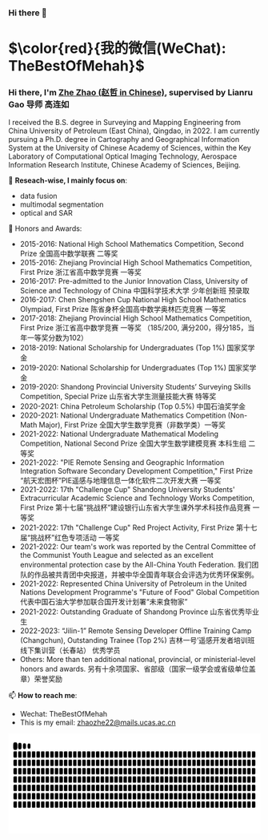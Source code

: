 ### Hi there 👋
# $\color{red}{我的微信(WeChat): TheBestOfMehah}$
### Hi there, I'm [Zhe Zhao (赵哲 in Chinese)]([https://yimiandai.work/](https://scholar.google.com/citations?user=aSPDpmgAAAAJ&hl=zh-CN)), supervised by Lianru Gao 导师 高连如

I received the B.S. degree in Surveying and Mapping Engineering from China University of Petroleum (East China), Qingdao, in 2022. I am currently pursuing a Ph.D. degree in Cartography and Geographical Information System at the University of Chinese Academy of Sciences, within the Key Laboratory of Computational Optical Imaging Technology, Aerospace Information Research Institute, Chinese Academy of Sciences, Beijing.

🔭 **Reseach-wise, I mainly focus on**:
- data fusion
- multimodal segmentation
- optical and SAR

🏅 Honors and Awards:
- 2015-2016: National High School Mathematics Competition, Second Prize 全国高中数学联赛 二等奖
- 2015-2016: Zhejiang Provincial High School Mathematics Competition, First Prize 浙江省高中数学竞赛 一等奖
- 2016-2017: Pre-admitted to the Junior Innovation Class, University of Science and Technology of China 中国科学技术大学 少年创新班 预录取
- 2016-2017: Chen Shengshen Cup National High School Mathematics Olympiad, First Prize 陈省身杯全国高中数学奥林匹克竞赛 一等奖
- 2017-2018: Zhejiang Provincial High School Mathematics Competition, First Prize 浙江省高中数学竞赛 一等奖 （185/200, 满分200，得分185，当年一等奖分数为102）
- 2018-2019: National Scholarship for Undergraduates (Top 1%) 国家奖学金
- 2019-2020: National Scholarship for Undergraduates (Top 1%) 国家奖学金
- 2019-2020: Shandong Provincial University Students’ Surveying Skills Competition, Special Prize 山东省大学生测量技能大赛  特等奖
- 2020-2021: China Petroleum Scholarship (Top 0.5%) 中国石油奖学金
- 2020-2021: National Undergraduate Mathematics Competition (Non-Math Major), First Prize 全国大学生数学竞赛（非数学类）一等奖
- 2021-2022: National Undergraduate Mathematical Modeling Competition, National Second Prize 全国大学生数学建模竞赛 本科生组 二等奖
- 2021-2022: "PIE Remote Sensing and Geographic Information Integration Software Secondary Development Competition," First Prize “航天宏图杯”PIE遥感与地理信息一体化软件二次开发大赛 一等奖
- 2021-2022: 17th "Challenge Cup" Shandong University Students' Extracurricular Academic Science and Technology Works Competition, First Prize 第十七届“挑战杯”建设银行山东省大学生课外学术科技作品竞赛 一等奖
- 2021-2022: 17th "Challenge Cup" Red Project Activity, First Prize 第十七届“挑战杯”红色专项活动 一等奖
- 2021-2022: Our team's work was reported by the Central Committee of the Communist Youth League and selected as an excellent environmental protection case by the All-China Youth Federation. 我们团队的作品被共青团中央报道，并被中华全国青年联合会评选为优秀环保案例。
- 2021-2022: Represented China University of Petroleum in the United Nations Development Programme's "Future of Food" Global Competition 代表中国石油大学参加联合国开发计划署“未来食物家”
- 2021-2022: Outstanding Graduate of Shandong Province 山东省优秀毕业生
- 2022-2023: “Jilin-1” Remote Sensing Developer Offline Training Camp (Changchun), Outstanding Trainee (Top 2%) 吉林一号’遥感开发者培训班线下集训营（长春站） 优秀学员
- Others: More than ten additional national, provincial, or ministerial-level honors and awards. 另有十余项国家、省部级（国家一级学会或省级单位盖章）荣誉奖励

📫 **How to reach me**:
- Wechat: TheBestOfMehah
- This is my email: zhaozhe22@mails.ucas.ac.cn

<!--
**983955163/983955163** is a ✨ _special_ ✨ repository because its `README.md` (this file) appears on your GitHub profile.

Here are some ideas to get you started:

- 🔭 I’m currently working on ...
- 🌱 I’m currently learning ...
- 👯 I’m looking to collaborate on ...
- 🤔 I’m looking for help with ...
- 💬 Ask me about ...
- 📫 How to reach me: ...
- 😄 Pronouns: ...
- ⚡ Fun fact: ...
-->

<img src="https://raw.githubusercontent.com/mujianyu/mujianyu/output/github-contribution-grid-snake.svg" alt="logo" height="200"  align="center" style="margin: auto; margin-up: 5px;margin-bottom: 5px;" />

